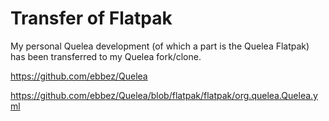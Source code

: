 # Transfer of Flatpak

My personal Quelea development (of which a part is the Quelea Flatpak) has been transferred to my Quelea fork/clone.

https://github.com/ebbez/Quelea

https://github.com/ebbez/Quelea/blob/flatpak/flatpak/org.quelea.Quelea.yml
